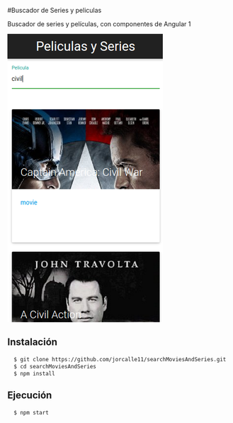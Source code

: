 #Buscador de Series y peliculas

Buscador de series y películas, con componentes de Angular 1


![Imagen 1][1]

 [1]: screenshot.png "screenShot"


## Instalación
```shell
  $ git clone https://github.com/jorcalle11/searchMoviesAndSeries.git
  $ cd searchMoviesAndSeries
  $ npm install
```
## Ejecución
```shell
  $ npm start
